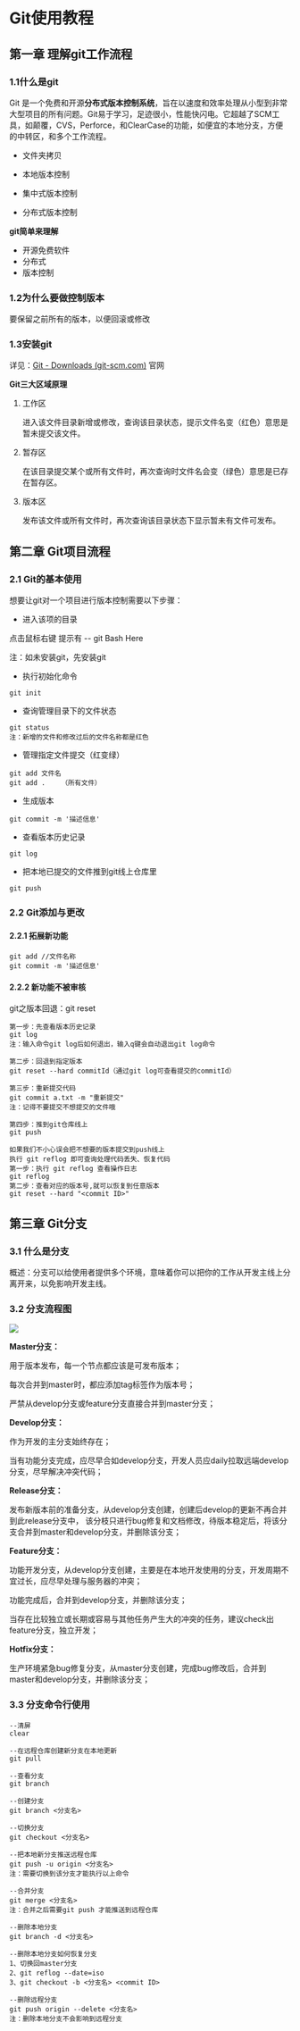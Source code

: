 # Git使用教程

## 第一章 理解git工作流程

### 1.1什么是git

Git 是一个免费和开源**分布式版本控制系统**，旨在以速度和效率处理从小型到非常大型项目的所有问题。Git易于学习，足迹很小，性能快闪电。它超越了SCM工具，如颠覆，CVS，Perforce，和ClearCase的功能，如便宜的本地分支，方便的中转区，和多个工作流程。

- 文件夹拷贝

- 本地版本控制

- 集中式版本控制

- 分布式版本控制

  

**git简单来理解**

- 开源免费软件
- 分布式
- 版本控制



### 1.2为什么要做控制版本

要保留之前所有的版本，以便回滚或修改



### 1.3安装git

详见：[Git - Downloads (git-scm.com)](https://git-scm.com/downloads)  官网



**Git三大区域原理**

1. 工作区

   进入该文件目录新增或修改，查询该目录状态，提示文件名变（红色）意思是暂未提交该文件。

2. 暂存区 

   在该目录提交某个或所有文件时，再次查询时文件名会变（绿色）意思是已存在暂存区。

3. 版本区

   发布该文件或所有文件时，再次查询该目录状态下显示暂未有文件可发布。



## 第二章 Git项目流程

### 2.1 Git的基本使用

想要让git对一个项目进行版本控制需要以下步骤：

- 进入该项的目录

点击鼠标右键 提示有 -- git Bash Here

注：如未安装git，先安装git

- 执行初始化命令

```
git init
```

- 查询管理目录下的文件状态

```
git status
注：新增的文件和修改过后的文件名称都是红色
```

- 管理指定文件提交（红变绿）

```
git add 文件名
git add .    （所有文件）
```

- 生成版本

```
git commit -m '描述信息'
```

- 查看版本历史记录

```
git log
```

- 把本地已提交的文件推到git线上仓库里

```
git push
```



### 2.2 Git添加与更改

#### 2.2.1 拓展新功能

```
git add //文件名称
git commit -m '描述信息' 
```

#### 2.2.2 新功能不被审核

git之版本回退：git reset

```
第一步：先查看版本历史记录
git log
注：输入命令git log后如何退出，输入q键会自动退出git log命令

第二步：回退到指定版本
git reset --hard commitId（通过git log可查看提交的commitId）

第三步：重新提交代码
git commit a.txt -m "重新提交"   
注：记得不要提交不想提交的文件哦

第四步：推到git仓库线上
git push

如果我们不小心误会把不想要的版本提交到push线上
执行 git reflog 即可查询处理代码丢失、恢复代码
第一步：执行 git reflog 查看操作日志
git reflog
第二步：查看对应的版本号,就可以恢复到任意版本
git reset --hard "<commit ID>"
```



## 第三章 Git分支

### 3.1 什么是分支

概述：分支可以给使用者提供多个环境，意味着你可以把你的工作从开发主线上分离开来，以免影响开发主线。

### 3.2 分支流程图

![](E:\SecondBrother\project\Git\GitUse\img\git分支流程图.jpg)



**Master分支：**

用于版本发布，每一个节点都应该是可发布版本；

每次合并到master时，都应添加tag标签作为版本号；

严禁从develop分支或feature分支直接合并到master分支；

 

**Develop分支：**

作为开发的主分支始终存在；

当有功能分支完成，应尽早合如develop分支，开发人员应daily拉取远端develop分支，尽早解决冲突代码；

 

**Release分支：**

发布新版本前的准备分支，从develop分支创建，创建后develop的更新不再合并到此release分支中， 该分枝只进行bug修复和文档修改，待版本稳定后，将该分支合并到master和develop分支，并删除该分支；

 

**Feature分支：**

功能开发分支，从develop分支创建，主要是在本地开发使用的分支，开发周期不宜过长，应尽早处理与服务器的冲突；

功能完成后，合并到develop分支，并删除该分支；

当存在比较独立或长期或容易与其他任务产生大的冲突的任务，建议check出feature分支，独立开发；

 

**Hotfix分支：**

生产环境紧急bug修复分支，从master分支创建，完成bug修改后，合并到master和develop分支，并删除该分支；



### 3.3 分支命令行使用

```
--清屏
clear

--在远程仓库创建新分支在本地更新
git pull

--查看分支
git branch

--创建分支
git branch <分支名>

--切换分支
git checkout <分支名>

--把本地新分支推送远程仓库
git push -u origin <分支名>
注：需要切换到该分支才能执行以上命令

--合并分支
git merge <分支名>
注：合并之后需要git push 才能推送到远程仓库

--删除本地分支
git branch -d <分支名>

--删除本地分支如何恢复分支
1、切换回master分支
2、git reflog --date=iso
3、git checkout -b <分支名> <commit ID> 

--删除远程分支
git push origin --delete <分支名>
注：删除本地分支不会影响到远程分支
```

